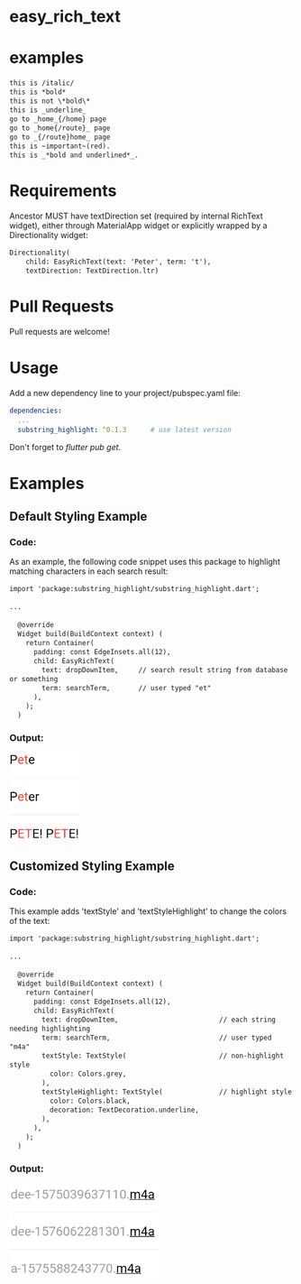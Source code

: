 # easy_rich_text

# examples
```
this is /italic/
this is *bold*
this is not \*bold\*
this is _underline_
go to _home_{/home} page
go to _home{/route}_ page
go to _{/route}home_ page
this is ~important~(red).
this is _*bold and underlined*_.
```


# Requirements
Ancestor MUST have textDirection set (required by internal RichText widget), either through MaterialApp widget or explicitly wrapped by a Directionality widget:
```
Directionality(
    child: EasyRichText(text: 'Peter', term: 't'),
    textDirection: TextDirection.ltr)
```


# Pull Requests
Pull requests are welcome!


# Usage
Add a new dependency line to your project/pubspec.yaml file:

```yaml
dependencies:
  ...
  substring_highlight: ^0.1.3      # use latest version
```

Don't forget to *flutter pub get*.


# Examples
## Default Styling Example
### Code:
As an example, the following code snippet uses this package to highlight matching characters in each search result:  
```
import 'package:substring_highlight/substring_highlight.dart';

...

  @override
  Widget build(BuildContext context) (
    return Container(
      padding: const EdgeInsets.all(12),
      child: EasyRichText(
        text: dropDownItem,     // search result string from database or something
        term: searchTerm,       // user typed "et"
      ),
    );
  )
```
### Output:
![Screenshot](example.png)



## Customized Styling Example
### Code:
This example adds 'textStyle' and 'textStyleHighlight' to change the colors of the text:  
```
import 'package:substring_highlight/substring_highlight.dart';

...

  @override
  Widget build(BuildContext context) (
    return Container(
      padding: const EdgeInsets.all(12),
      child: EasyRichText(
        text: dropDownItem,                         // each string needing highlighting
        term: searchTerm,                           // user typed "m4a"        
        textStyle: TextStyle(                       // non-highlight style                       
          color: Colors.grey,
        ),
        textStyleHighlight: TextStyle(              // highlight style
          color: Colors.black,
          decoration: TextDecoration.underline,
        ),        
      ),
    );
  )
```
### Output:
![Screenshot](example2.png)